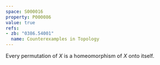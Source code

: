 ```yaml
---
space: S000016
property: P000086
value: true
refs:
- zb: "0386.54001"
  name: Counterexamples in Topology
---
```


Every permutation of $X$ is a homeomorphism of $X$ onto itself.
